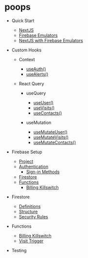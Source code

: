# poops

- Quick Start

  - [NextJS](quick_start.md#nextjs)
  - [Firebase Emulators](quick_start.md#firebase-emulators)
  - [NextJS with Firebase Emulators](quick_start.md#nextjs-with-firebase-emulators)

- Custom Hooks

  - Context

    - [useAuth()](custom_hooks.md#useauth)
    - [useAlerts()](custom_hooks.md#usealerts)

  - React Query

    - useQuery

      - [useUser()](custom_hooks.md#useuser)
      - [useVisits()](custom_hooks.md#usevisits)
      - [useContacts()](custom_hooks.md#usecontacts)

    - useMutation

      - [useMutateUser()](custom_hooks.md#usemutateuser)
      - [useMutateVisits()](custom_hooks.md#usemutatevisits)
      - [useMutateContacts()](custom_hooks.md#usemutatecontacts)

- Firebase Setup

  - [Project](firebase_setup.md#step-1-create-a-firebase-project)
  - [Authentication](firebase_setup.md#step-4-enable-authentication)
    - [Sign-in Methods](firebase_setup.md#sign-in-methods)
  - [Firestore](firebase_setup.md#step-5-set-up-firestore)
  - [Functions](firebase_setup.md#step-6-set-up-firebase-functions)
    - [Billing Killswitch](billing_killswitch.md)

- Firestore

  - [Definitions](firestore.md#definitions)
  - [Structure](firestore.md#structure)
  - [Security Rules](firestore.md#firestore-security-rules)

- Functions

  - [Billing Killswitch](functions.md#billing-killswitch)
  - [Visit Trigger](functions.md#visit-trigger)

- Testing
